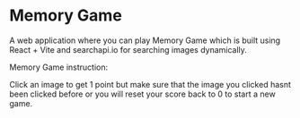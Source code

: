 # Memory Game

A web application where you can play Memory Game which is built using React + Vite and searchapi.io for searching images dynamically. 

Memory Game instruction:

Click an image to get 1 point but make sure that the image you clicked hasnt been clicked before or you will reset your score back to 0 to start a new game.